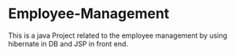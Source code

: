 # Employee-Management
This is a java Project related to the employee management by using hibernate in DB and JSP in front end.
